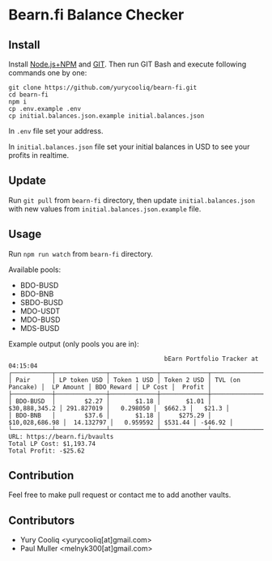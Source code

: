 # Bearn.fi Balance Checker

## Install
Install [Node.js+NPM](https://nodejs.org/en/) and [GIT](https://git-scm.com/). Then run GIT Bash and execute following commands one by one:

```
git clone https://github.com/yurycooliq/bearn-fi.git
cd bearn-fi
npm i
cp .env.example .env
cp initial.balances.json.example initial.balances.json
```

In `.env` file set your address.

In `initial.balances.json` file set your initial balances in USD to see your profits in realtime.

## Update
Run `git pull` from `bearn-fi` directory, then update `initial.balances.json` with new values from `initial.balances.json.example` file.

## Usage
Run `npm run watch` from `bearn-fi` directory.

Available pools:

- BDO-BUSD
- BDO-BNB
- SBDO-BUSD
- MDO-USDT
- MDO-BUSD
- MDS-BUSD

Example output (only pools you are in):
```
                                           bEarn Portfolio Tracker at 04:15:04                                           
┌───────────┬──────────────┬─────────────┬─────────────┬──────────────────┬────────────┬────────────┬─────────┬─────────┐
│ Pair      │ LP token USD │ Token 1 USD │ Token 2 USD │ TVL (on Pancake) │  LP Amount │ BDO Reward │ LP Cost │  Profit │
├───────────┼──────────────┼─────────────┼─────────────┼──────────────────┼────────────┼────────────┼─────────┼─────────┤
│ BDO-BUSD  │        $2.27 │       $1.18 │       $1.01 │    $30,888,345.2 │ 291.827019 │   0.298050 │  $662.3 │   $21.3 │
│ BDO-BNB   │        $37.6 │       $1.18 │     $275.29 │   $10,028,686.98 │  14.132797 │   0.959592 │ $531.44 │ -$46.92 │
└───────────┴──────────────┴─────────────┴─────────────┴──────────────────┴────────────┴────────────┴─────────┴─────────┘
URL: https://bearn.fi/bvaults
Total LP Cost: $1,193.74
Total Profit: -$25.62
```

## Contribution
Feel free to make pull request or contact me to add another vaults.

## Contributors
- Yury Cooliq <yurycooliq[at]gmail.com>
- Paul Muller <melnyk300[at]gmail.com>

